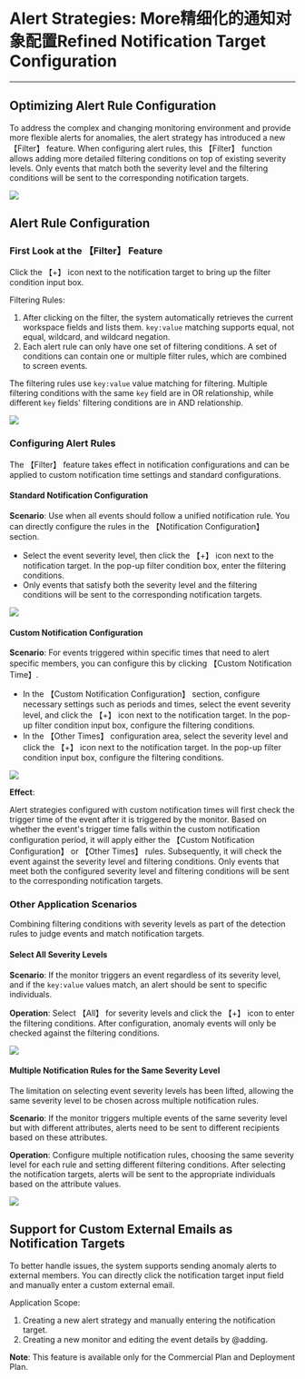 # Alert Strategies: More精细化的通知对象配置Refined Notification Target Configuration

---

## Optimizing Alert Rule Configuration

To address the complex and changing monitoring environment and provide more flexible alerts for anomalies, the alert strategy has introduced a new 【Filter】 feature. When configuring alert rules, this 【Filter】 function allows adding more detailed filtering conditions on top of existing severity levels. Only events that match both the severity level and the filtering conditions will be sent to the corresponding notification targets.

![](img/alert-strategy.png)

## Alert Rule Configuration

### First Look at the 【Filter】 Feature

Click the 【+】 icon next to the notification target to bring up the filter condition input box.

Filtering Rules:

1. After clicking on the filter, the system automatically retrieves the current workspace fields and lists them. `key:value` matching supports equal, not equal, wildcard, and wildcard negation.
2. Each alert rule can only have one set of filtering conditions. A set of conditions can contain one or multiple filter rules, which are combined to screen events.

The filtering rules use `key:value` value matching for filtering. Multiple filtering conditions with the same `key` field are in OR relationship, while different `key` fields' filtering conditions are in AND relationship.

![](img/alert-strategy-1.png)

### Configuring Alert Rules

The 【Filter】 feature takes effect in notification configurations and can be applied to custom notification time settings and standard configurations.

#### Standard Notification Configuration

**Scenario**: Use when all events should follow a unified notification rule. You can directly configure the rules in the 【Notification Configuration】 section.

- Select the event severity level, then click the 【+】 icon next to the notification target. In the pop-up filter condition box, enter the filtering conditions.
- Only events that satisfy both the severity level and the filtering conditions will be sent to the corresponding notification targets.

![](img/alert-strategy-2.png)

#### Custom Notification Configuration

**Scenario**: For events triggered within specific times that need to alert specific members, you can configure this by clicking 【Custom Notification Time】.

- In the 【Custom Notification Configuration】 section, configure necessary settings such as periods and times, select the event severity level, and click the 【+】 icon next to the notification target. In the pop-up filter condition input box, configure the filtering conditions.
- In the 【Other Times】 configuration area, select the severity level and click the 【+】 icon next to the notification target. In the pop-up filter condition input box, configure the filtering conditions.

![](img/alert-strategy-3.png)

**Effect**:

Alert strategies configured with custom notification times will first check the trigger time of the event after it is triggered by the monitor. Based on whether the event's trigger time falls within the custom notification configuration period, it will apply either the 【Custom Notification Configuration】 or 【Other Times】 rules. Subsequently, it will check the event against the severity level and filtering conditions. Only events that meet both the configured severity level and filtering conditions will be sent to the corresponding notification targets.

### Other Application Scenarios

Combining filtering conditions with severity levels as part of the detection rules to judge events and match notification targets.

#### Select All Severity Levels

**Scenario**: If the monitor triggers an event regardless of its severity level, and if the `key:value` values match, an alert should be sent to specific individuals.

**Operation**: Select 【All】 for severity levels and click the 【+】 icon to enter the filtering conditions. After configuration, anomaly events will only be checked against the filtering conditions.

![](img/alert-strategy-4.png)

#### Multiple Notification Rules for the Same Severity Level

The limitation on selecting event severity levels has been lifted, allowing the same severity level to be chosen across multiple notification rules.

**Scenario**: If the monitor triggers multiple events of the same severity level but with different attributes, alerts need to be sent to different recipients based on these attributes.

**Operation**: Configure multiple notification rules, choosing the same severity level for each rule and setting different filtering conditions. After selecting the notification targets, alerts will be sent to the appropriate individuals based on the attribute values.

![](img/alert-strategy-5.png)

## Support for Custom External Emails as Notification Targets

To better handle issues, the system supports sending anomaly alerts to external members. You can directly click the notification target input field and manually enter a custom external email.

Application Scope:

1. Creating a new alert strategy and manually entering the notification target.
2. Creating a new monitor and editing the event details by @adding.

**Note**: This feature is available only for the Commercial Plan and Deployment Plan.
